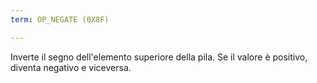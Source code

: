 ```yaml
---
term: OP_NEGATE (0X8F)

---
```

Inverte il segno dell'elemento superiore della pila. Se il valore è positivo, diventa negativo e viceversa.